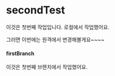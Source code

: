 # secondTest

이것은 첫번째 작업입니다.
로컬에서 작업했어요.

그러면 이번에는 원격에서 변경해볼게요~~~~


#### firstBranch
이것은 첫번째 브랜치에서 작업했어요. 